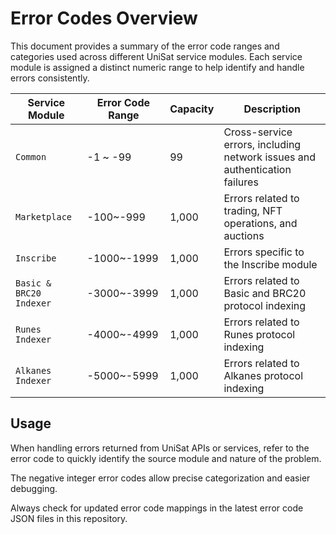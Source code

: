 # Error Codes Overview

This document provides a summary of the error code ranges and categories used across different UniSat service modules. Each service module is assigned a distinct numeric range to help identify and handle errors consistently.

| Service Module          | Error Code Range | Capacity | Description                                                                |
| ----------------------- | ---------------- | -------- | -------------------------------------------------------------------------- |
| `Common`                | -1 ~ -99         | 99       | Cross-service errors, including network issues and authentication failures |
| `Marketplace`           | -100~-999        | 1,000    | Errors related to trading, NFT operations, and auctions                    |
| `Inscribe`              | -1000~-1999      | 1,000    | Errors specific to the Inscribe module                                     |
| `Basic & BRC20 Indexer` | -3000~-3999      | 1,000    | Errors related to Basic and BRC20 protocol indexing                        |
| `Runes Indexer`         | -4000~-4999      | 1,000    | Errors related to Runes protocol indexing                                  |
| `Alkanes Indexer`       | -5000~-5999      | 1,000    | Errors related to Alkanes protocol indexing                                |

## Usage

When handling errors returned from UniSat APIs or services, refer to the error code to quickly identify the source module and nature of the problem.

The negative integer error codes allow precise categorization and easier debugging.

Always check for updated error code mappings in the latest error code JSON files in this repository.
